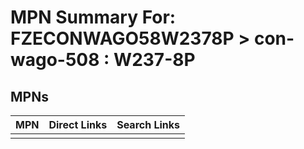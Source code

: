 



# MPN Summary For: FZECONWAGO58W2378P > con-wago-508 : W237-8P

## MPNs
  

|MPN|Direct Links|Search Links|
| :--- | :--- | :--- |
||||
